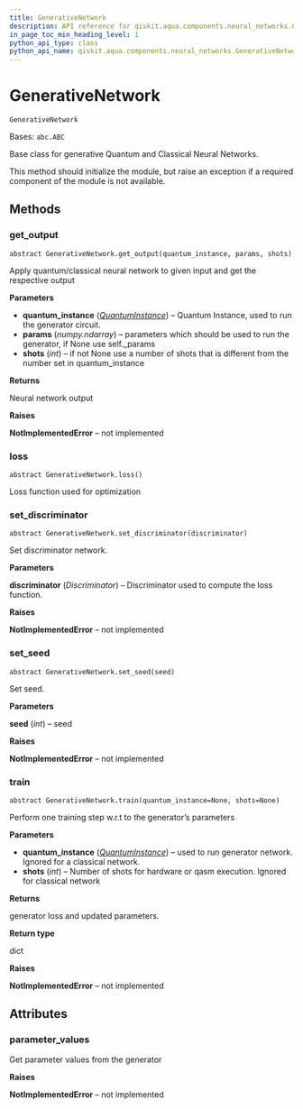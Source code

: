 ```yaml
---
title: GenerativeNetwork
description: API reference for qiskit.aqua.components.neural_networks.GenerativeNetwork
in_page_toc_min_heading_level: 1
python_api_type: class
python_api_name: qiskit.aqua.components.neural_networks.GenerativeNetwork
---
```


# GenerativeNetwork

<span id="qiskit.aqua.components.neural_networks.GenerativeNetwork" />

`GenerativeNetwork`

Bases: `abc.ABC`

Base class for generative Quantum and Classical Neural Networks.

This method should initialize the module, but raise an exception if a required component of the module is not available.

## Methods

### get\_output

<span id="qiskit.aqua.components.neural_networks.GenerativeNetwork.get_output" />

`abstract GenerativeNetwork.get_output(quantum_instance, params, shots)`

Apply quantum/classical neural network to given input and get the respective output

**Parameters**

*   **quantum\_instance** ([*QuantumInstance*](qiskit.aqua.QuantumInstance "qiskit.aqua.QuantumInstance")) – Quantum Instance, used to run the generator circuit.
*   **params** (*numpy.ndarray*) – parameters which should be used to run the generator, if None use self.\_params
*   **shots** (*int*) – if not None use a number of shots that is different from the number set in quantum\_instance

**Returns**

Neural network output

**Raises**

**NotImplementedError** – not implemented

### loss

<span id="qiskit.aqua.components.neural_networks.GenerativeNetwork.loss" />

`abstract GenerativeNetwork.loss()`

Loss function used for optimization

### set\_discriminator

<span id="qiskit.aqua.components.neural_networks.GenerativeNetwork.set_discriminator" />

`abstract GenerativeNetwork.set_discriminator(discriminator)`

Set discriminator network.

**Parameters**

**discriminator** (*Discriminator*) – Discriminator used to compute the loss function.

**Raises**

**NotImplementedError** – not implemented

### set\_seed

<span id="qiskit.aqua.components.neural_networks.GenerativeNetwork.set_seed" />

`abstract GenerativeNetwork.set_seed(seed)`

Set seed.

**Parameters**

**seed** (*int*) – seed

**Raises**

**NotImplementedError** – not implemented

### train

<span id="qiskit.aqua.components.neural_networks.GenerativeNetwork.train" />

`abstract GenerativeNetwork.train(quantum_instance=None, shots=None)`

Perform one training step w\.r.t to the generator’s parameters

**Parameters**

*   **quantum\_instance** ([*QuantumInstance*](qiskit.aqua.QuantumInstance "qiskit.aqua.QuantumInstance")) – used to run generator network. Ignored for a classical network.
*   **shots** (*int*) – Number of shots for hardware or qasm execution. Ignored for classical network

**Returns**

generator loss and updated parameters.

**Return type**

dict

**Raises**

**NotImplementedError** – not implemented

## Attributes

<span id="qiskit.aqua.components.neural_networks.GenerativeNetwork.parameter_values" />

### parameter\_values

Get parameter values from the generator

**Raises**

**NotImplementedError** – not implemented

